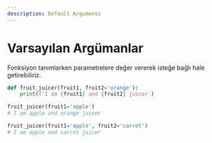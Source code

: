 ```yaml
---
description: Default Arguments
---
```


# Varsayılan Argümanlar

Fonksiyon tanımlarken parametrelere değer vererek isteğe bağlı hale getirebiliriz.

```python
def fruit_juicer(fruit1, fruit2='orange'):
    print(f'I am {fruit1} and {fruit2} juicer')

fruit_juicer(fruit1='apple')
# I am apple and orange juicer

fruit_juicer(fruit1='apple', fruit2='carrot')
# I am apple and carrot juicer
```
